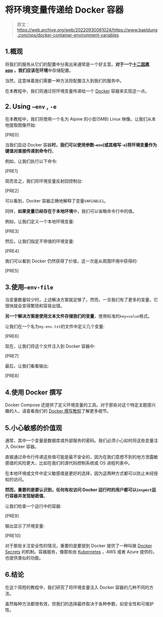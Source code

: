 # 将环境变量传递给 Docker 容器

> 原文：<https://web.archive.org/web/20220930061024/https://www.baeldung.com/ops/docker-container-environment-variables>

## 1.概观

将我们的服务从它们的配置中分离出来通常是一个好主意。**对于一个[十二因素 app](/web/20221006144700/https://www.baeldung.com/spring-boot-12-factor) ，我们应该在环境**中存储配置。

当然，这意味着我们需要一种方法将配置注入到我们的服务中。

在本教程中，我们将通过将环境变量传递给一个 [Docker](/web/20221006144700/https://www.baeldung.com/tag/docker/) 容器来实现这一点。

## 2\. Using `–env` , `-e`

在本教程中，我们将使用一个名为 Alpine 的小型(5MB) Linux 映像。让我们从本地提取图像开始:

[PRE0]

当我们启动 Docker 容器**时，我们可以使用参数`–env`(或其缩写`-e`)将环境变量作为键值对直接传递到命令行**。

例如，让我们执行以下命令:

[PRE1]

简而言之，我们将环境变量反射回控制台:

[PRE2]

可以看到，Docker 容器正确地解释了变量`VARIABLE1`。

同样，**如果变量已经存在于本地环境**中，我们可以省略命令行中的值。

例如，让我们定义一个本地环境变量:

[PRE3]

然后，让我们指定不带值的环境变量:

[PRE4]

我们可以看到 Docker 仍然获得了价值，这一次是从周围环境中获得的:

[PRE5]

## 3.使用`–env-file`

当变量数量较少时，上述解决方案就足够了。然而，一旦我们有了更多的变量，它很快就会变得繁琐和容易出错。

**另一个解决方案是使用文本文件存储我们的变量**，使用标准的`key=value`格式。

让我们在一个名为`my-env.txt`的文件中定义几个变量:

[PRE6]

现在，让我们将这个文件注入到 Docker 容器中:

[PRE7]

最后，让我们看看输出:

[PRE8]

## 4.使用 Docker 撰写

Docker Compose 还提供了定义环境变量的工具。对于那些对这个特定主题感兴趣的人，请查看我们的 [Docker 撰写教程](/web/20221006144700/https://www.baeldung.com/docker-compose#managing-environment-variables)了解更多细节。

## 5.小心敏感的价值观

通常，其中一个变量是数据库或外部服务的密码。我们必须小心如何将这些变量注入 Docker 容器。

直接通过命令行传递这些值可能是最不安全的，因为在我们意想不到的地方泄露敏感值的风险更大，比如在我们的源代码控制系统或 OS 进程列表中。

在本地环境或文件中定义敏感值是更好的选择，因为这两种方式都可以防止未经授权的访问。

**然而，重要的是要认识到，任何有权访问 Docker 运行时的用户都可以`inspect`运行容器并发现秘密值**。

让我们检查一个运行中的容器:

[PRE9]

输出显示了环境变量:

[PRE10]

对于那些关注安全性的情况，重要的是要提到 Docker 提供了一种叫做 [Docker Secrets](https://web.archive.org/web/20221006144700/https://docs.docker.com/engine/swarm/secrets/) 的机制。容器服务，像那些由 [Kubernetes](/web/20221006144700/https://www.baeldung.com/kubernetes) ，AWS 或者 Azure 提供的，也提供类似的功能。

## 6.结论

在这个简短的教程中，我们研究了将环境变量注入 Docker 容器的几种不同的方法。

虽然每种方法都很有效，但我们的选择最终取决于各种参数，如安全性和可维护性。